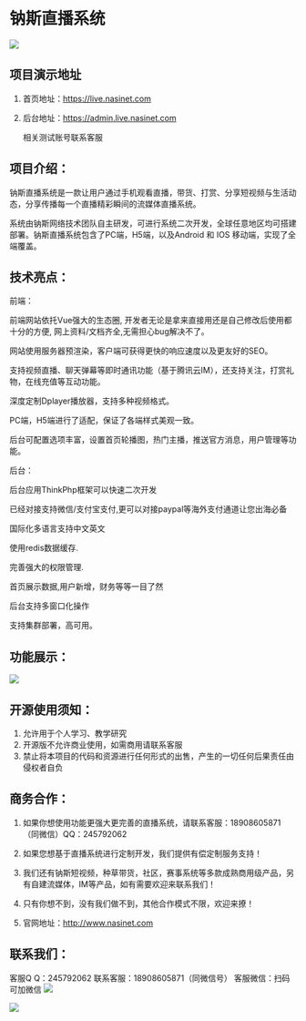 #                                钠斯直播系统

![](https://naisnet-1303209584.cos.ap-hongkong.myqcloud.com/1.png)

## 项目演示地址

1. 首页地址：https://live.nasinet.com

2. 后台地址：https://admin.live.nasinet.com

   相关测试账号联系客服

## 项目介绍：

​    钠斯直播系统是一款让用户通过手机观看直播，带货、打赏、分享短视频与生活动态，分享传播每一个直播精彩瞬间的流媒体直播系统。

​    系统由钠斯网络技术团队自主研发，可进行系统二次开发，全球任意地区均可搭建部署。钠斯直播系统包含了PC端，H5端，以及Android 和 IOS 移动端，实现了全端覆盖。

 

## 技术亮点：

前端：

前端网站依托Vue强大的生态圈, 开发者无论是拿来直接用还是自己修改后使用都十分的方便, 网上资料/文档齐全,无需担心bug解决不了。

网站使用服务器预渲染，客户端可获得更快的响应速度以及更友好的SEO。

支持视频直播、聊天弹幕等即时通讯功能（基于腾讯云IM），还支持关注，打赏礼物，在线充值等互动功能。

深度定制Dplayer播放器，支持多种视频格式。

PC端，H5端进行了适配，保证了各端样式美观一致。

后台可配置选项丰富，设置首页轮播图，热门主播，推送官方消息，用户管理等功能。

后台：

后台应用ThinkPhp框架可以快速二次开发

已经对接支持微信/支付宝支付,更可以对接paypal等海外支付通道让您出海必备

国际化多语言支持中文英文

使用redis数据缓存.

完善强大的权限管理.

首页展示数据,用户新增，财务等等一目了然

后台支持多窗口化操作

支持集群部署，高可用。

## 功能展示：

![](https://naisnet-1303209584.cos.ap-hongkong.myqcloud.com/2.png)

## 开源使用须知：

1. 允许用于个人学习、教学研究
2. 开源版不允许商业使用，如需商用请联系客服
3. 禁止将本项目的代码和资源进行任何形式的出售，产生的一切任何后果责任由侵权者自负



## 商务合作：

1. 如果你想使用功能更强大更完善的直播系统，请联系客服：18908605871（同微信）QQ：245792062

2. 如果您想基于直播系统进行定制开发，我们提供有偿定制服务支持！

3. 我们还有钠斯短视频，种草带货，社区，赛事系统等多款成熟商用级产品，另有自建流媒体，IM等产品，如有需要欢迎来联系我们！

4. 只有你想不到，没有我们做不到，其他合作模式不限，欢迎来撩！

5. 官网地址：http://www.nasinet.com

   

## 联系我们：

客服Q Q：245792062
联系客服：18908605871（同微信号）
客服微信：扫码可加微信  ![](https://naisnet-1303209584.cos.ap-hongkong.myqcloud.com/qrcode.jpg)



![](https://naisnet-1303209584.cos.ap-hongkong.myqcloud.com/3.jpg)



